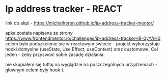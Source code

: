 # Ip address tracker - REACT 

link do akpi - https://michalheron.github.io/ip-address-tracker-mentor/

apka została napisana ze strony https://www.frontendmentor.io/challenges/ip-address-tracker-I8-0yYAH0
celem było podszkolenie się w reactowym świecie - projekt wykorzystuje hooki domyslne (useState, Use Effect, useContext) oraz customowe. Cel jeden - żeby przyswoić sobie zasadę działania.

nie skupiałem się tuttaj na wyglądzie na poszczególnych urządzeniach - głownym celem były hook-i. 
